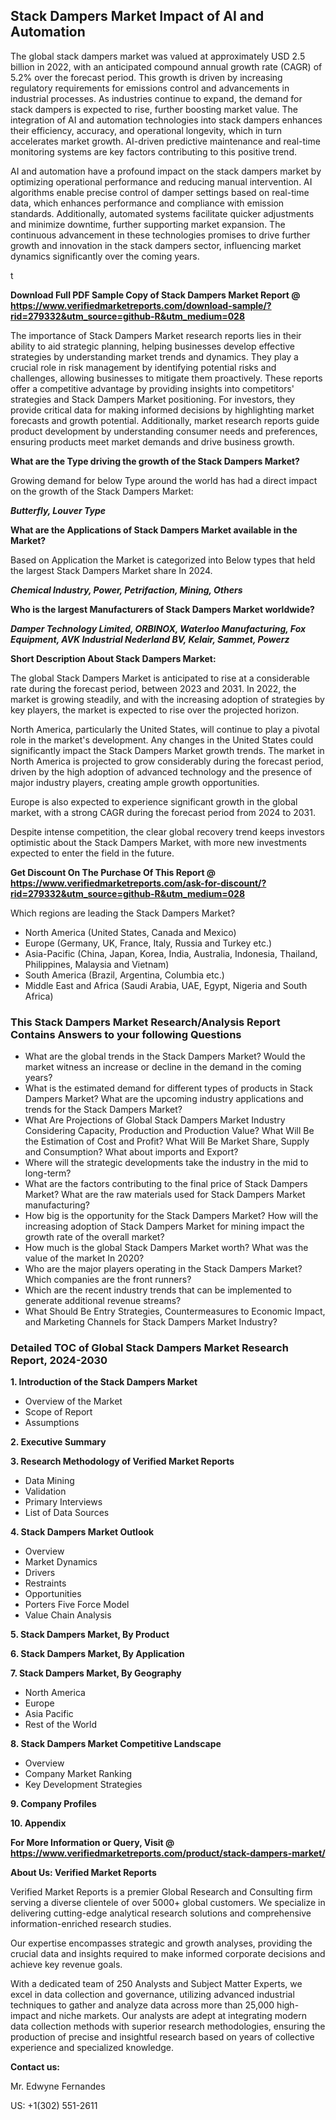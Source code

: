 <h2>Stack Dampers Market Impact of AI and Automation</h2><p>The global stack dampers market was valued at approximately USD 2.5 billion in 2022, with an anticipated compound annual growth rate (CAGR) of 5.2% over the forecast period. This growth is driven by increasing regulatory requirements for emissions control and advancements in industrial processes. As industries continue to expand, the demand for stack dampers is expected to rise, further boosting market value. The integration of AI and automation technologies into stack dampers enhances their efficiency, accuracy, and operational longevity, which in turn accelerates market growth. AI-driven predictive maintenance and real-time monitoring systems are key factors contributing to this positive trend.</p><p>AI and automation have a profound impact on the stack dampers market by optimizing operational performance and reducing manual intervention. AI algorithms enable precise control of damper settings based on real-time data, which enhances performance and compliance with emission standards. Additionally, automated systems facilitate quicker adjustments and minimize downtime, further supporting market expansion. The continuous advancement in these technologies promises to drive further growth and innovation in the stack dampers sector, influencing market dynamics significantly over the coming years.</p>t</p><p id="" class=""><strong>Download Full PDF Sample Copy of Stack Dampers Market Report @ <a href="https://www.verifiedmarketreports.com/download-sample/?rid=279332&utm_source=github-R&utm_medium=028" target="_blank">https://www.verifiedmarketreports.com/download-sample/?rid=279332&utm_source=github-R&utm_medium=028</a></strong></p><p>The importance of&nbsp;Stack Dampers Market research reports lies in their ability to aid strategic planning, helping businesses develop effective strategies by understanding market trends and dynamics. They play a crucial role in risk management by identifying potential risks and challenges, allowing businesses to mitigate them proactively. These reports offer a competitive advantage by providing insights into competitors' strategies and Stack Dampers Market positioning. For investors, they provide critical data for making informed decisions by highlighting market forecasts and growth potential. Additionally, market research reports guide product development by understanding consumer needs and preferences, ensuring products meet market demands and drive business growth.</p><p><strong>What are the&nbsp;Type driving the growth of the Stack Dampers Market?</strong></p><p id="" class="">Growing demand for below Type around the world has had a direct impact on the growth of the Stack Dampers Market:</p><em><strong>Butterfly, Louver Type</strong></em></p><strong>What are the&nbsp;Applications&nbsp;of Stack Dampers Market available in the Market?</strong></p><p id="" class="">Based on Application the Market is categorized into Below types that held the largest Stack Dampers Market share In 2024.</p><em><strong>Chemical Industry, Power, Petrifaction, Mining, Others</strong></em></p><strong>Who is the largest Manufacturers of Stack Dampers Market worldwide?</strong></p><p><em><strong>Damper Technology Limited, ORBINOX, Waterloo Manufacturing, Fox Equipment, AVK Industrial Nederland BV, Kelair, Sammet, Powerz</strong></em></p><p id="" class=""><strong>Short Description About Stack Dampers Market:</strong></p><p>The global Stack Dampers Market is anticipated to rise at a considerable rate during the forecast period, between 2023 and 2031. In 2022, the market is growing steadily, and with the increasing adoption of strategies by key players, the market is expected to rise over the projected horizon.</p><p>North America, particularly the United States, will continue to play a pivotal role in the market's development. Any changes in the United States could significantly impact the Stack Dampers Market growth trends. The market in North America is projected to grow considerably during the forecast period, driven by the high adoption of advanced technology and the presence of major industry players, creating ample growth opportunities.</p><p>Europe is also expected to experience significant growth in the global market, with a strong CAGR during the forecast period from 2024 to 2031.</p><p>Despite intense competition, the clear global recovery trend keeps investors optimistic about the Stack Dampers Market, with more new investments expected to enter the field in the future.</p><p id="" class=""><strong>Get Discount On The Purchase Of This Report @ <a href="https://www.verifiedmarketreports.com/ask-for-discount/?rid=279332&utm_source=github-R&utm_medium=028" target="_blank">https://www.verifiedmarketreports.com/ask-for-discount/?rid=279332&utm_source=github-R&utm_medium=028</a></strong></p>Which regions are leading the Stack Dampers Market?</p><ul><li>North America (United States, Canada and Mexico)</li><li>Europe (Germany, UK, France, Italy, Russia and Turkey etc.)</li><li>Asia-Pacific (China, Japan, Korea, India, Australia, Indonesia, Thailand, Philippines, Malaysia and Vietnam)</li><li>South America (Brazil, Argentina, Columbia etc.)</li><li>Middle East and Africa (Saudi Arabia, UAE, Egypt, Nigeria and South Africa)</li></ul><h3 id="" class="">This Stack Dampers Market Research/Analysis Report Contains Answers to your following Questions</h3><ul><li>What are the global trends in the Stack Dampers Market? Would the market witness an increase or decline in the demand in the coming years?</li><li>What is the estimated demand for different types of products in Stack Dampers Market? What are the upcoming industry applications and trends for the Stack Dampers Market?</li><li>What Are Projections of Global Stack Dampers Market Industry Considering Capacity, Production and Production Value? What Will Be the Estimation of Cost and Profit? What Will Be Market Share, Supply and Consumption? What about imports and Export?</li><li>Where will the strategic developments take the industry in the mid to long-term?</li><li>What are the factors contributing to the final price of Stack Dampers Market? What are the raw materials used for Stack Dampers Market manufacturing?</li><li>How big is the opportunity for the Stack Dampers Market? How will the increasing adoption of Stack Dampers Market for mining impact the growth rate of the overall market?</li><li>How much is the global Stack Dampers Market worth? What was the value of the market In 2020?</li><li>Who are the major players operating in the Stack Dampers Market? Which companies are the front runners?</li><li>Which are the recent industry trends that can be implemented to generate additional revenue streams?</li><li>What Should Be Entry Strategies, Countermeasures to Economic Impact, and Marketing Channels for Stack Dampers Market Industry?</li></ul><h3 id="" class="">Detailed TOC of Global Stack Dampers Market Research Report, 2024-2030</h3><p id="" class=""><strong>1. Introduction of the Stack Dampers Market</strong></p><ul><li>Overview of the Market</li><li>Scope of Report</li><li>Assumptions</li></ul><p id="" class=""><strong>2. Executive Summary</strong></p><p id="" class=""><strong>3. Research Methodology of Verified Market Reports</strong></p><ul><li>Data Mining</li><li>Validation</li><li>Primary Interviews</li><li>List of Data Sources</li></ul><p id="" class=""><strong>4. Stack Dampers Market Outlook</strong></p><ul><li>Overview</li><li>Market Dynamics</li><li>Drivers</li><li>Restraints</li><li>Opportunities</li><li>Porters Five Force Model</li><li>Value Chain Analysis</li></ul><p id="" class=""><strong>5. Stack Dampers Market, By Product</strong></p><p id="" class=""><strong>6. Stack Dampers Market, By Application</strong></p><p id="" class=""><strong>7. Stack Dampers Market, By Geography</strong></p><ul><li>North America</li><li>Europe</li><li>Asia Pacific</li><li>Rest of the World</li></ul><p id="" class=""><strong>8. Stack Dampers Market Competitive Landscape</strong></p><ul><li>Overview</li><li>Company Market Ranking</li><li>Key Development Strategies</li></ul><p id="" class=""><strong>9. Company Profiles</strong></p><p id="" class=""><strong>10. Appendix</strong></p><p id="" class=""><strong>For More Information or Query, Visit @ <a href="https://www.verifiedmarketreports.com/product/stack-dampers-market/" target="_blank">https://www.verifiedmarketreports.com/product/stack-dampers-market/</a></strong></p><p id="" class=""><strong>About Us: Verified Market Reports</strong></p><p id="" class="">Verified Market Reports is a premier Global Research and Consulting firm serving a diverse clientele of over 5000+ global customers. We specialize in delivering cutting-edge analytical research solutions and comprehensive information-enriched research studies.</p><p id="" class="">Our expertise encompasses strategic and growth analyses, providing the crucial data and insights required to make informed corporate decisions and achieve key revenue goals.</p><p id="" class="">With a dedicated team of 250 Analysts and Subject Matter Experts, we excel in data collection and governance, utilizing advanced industrial techniques to gather and analyze data across more than 25,000 high-impact and niche markets. Our analysts are adept at integrating modern data collection methods with superior research methodologies, ensuring the production of precise and insightful research based on years of collective experience and specialized knowledge.</p><p id="" class=""><strong>Contact us:</strong></p><p id="" class="">Mr. Edwyne Fernandes</p><p id="" class="">US: +1(302) 551-2611</p>